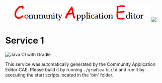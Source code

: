 <p align="center">
  <img src="https://github.com/PhilCAEOrg2/microservice-411/blob/master/img/logo.png" />
  <img src="https://raw.githubusercontent.com/rwth-acis/las2peer/master/img/logo/bitmap/las2peer-logo-128x128.png" />
</p>

Service 1
===================
![Java CI with Gradle](https://github.com/PhilCAEOrg2/microservice-411/workflows/Java%20CI%20with%20Gradle/badge.svg?branch=master)

This service was automatically generated by the Community Application Editor CAE. Please build it by running `./gradlew build` and run it by executing the start scripts located in the 'bin' folder.
